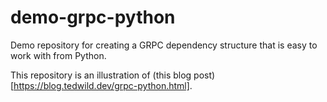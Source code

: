 # demo-grpc-python
Demo repository for creating a GRPC dependency structure that is easy to work with from Python.

This repository is an illustration of (this blog post)[https://blog.tedwild.dev/grpc-python.html]. 
